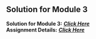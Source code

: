## Solution for Module 3

**Solution for Module 3:** ***[Click Here](https://l1m05.github.io/Coursera-Web-Dev-Solutions/Peer_Assignments/Module-3/index.html)<br />***
**Assignment Details:** ***[Click Here](https://github.com/jhu-ep-coursera/fullstack-course4/blob/master/assignments/assignment3/Assignment-3.md)***
